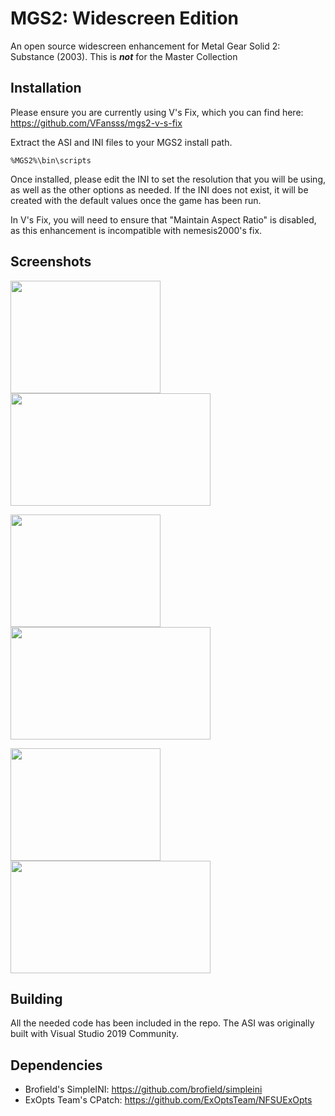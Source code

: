 # MGS2: Widescreen Edition
An open source widescreen enhancement for Metal Gear Solid 2: Substance (2003). This is ***not*** for the Master Collection

## Installation
Please ensure you are currently using V's Fix, which you can find here: https://github.com/VFansss/mgs2-v-s-fix

Extract the ASI and INI files to your MGS2 install path.

```%MGS2%\bin\scripts```

Once installed, please edit the INI to set the resolution that you will be using, as well as the other options as needed. If the INI does not exist, it will be created with the default values once the game has been run.

In V's Fix, you will need to ensure that "Maintain Aspect Ratio" is disabled, as this enhancement is incompatible with nemesis2000's fix.

## Screenshots
<img src="/screenshots/original-ingame.png" height="180px" width="240px"></img> <img src="/screenshots/widescreen-ingame.png" height="180px" width="320px"></img>

<img src="/screenshots/original-cutscene.png" height="180px" width="240px"></img> <img src="/screenshots/widescreen-cutscene.png" height="180px" width="320px"></img>

<img src="/screenshots/original-fmv.png" height="180px" width="240px"></img> <img src="/screenshots/widescreen-fmv.png" height="180px" width="320px"></img>

## Building
All the needed code has been included in the repo. The ASI was originally built with Visual Studio 2019 Community.

## Dependencies
- Brofield's SimpleINI: https://github.com/brofield/simpleini
- ExOpts Team's CPatch: https://github.com/ExOptsTeam/NFSUExOpts
